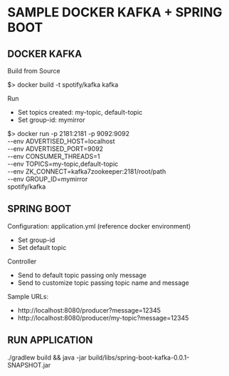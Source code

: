 # SAMPLE DOCKER KAFKA + SPRING BOOT

## DOCKER KAFKA

Build from Source

$> docker build -t spotify/kafka kafka

Run
- Set topics created: my-topic, default-topic
- Set group-id: mymirror

$> docker run -p 2181:2181 -p 9092:9092 \
    --env ADVERTISED_HOST=localhost \
    --env ADVERTISED_PORT=9092 \
    --env CONSUMER_THREADS=1 \
    --env TOPICS=my-topic,default-topic \
    --env ZK_CONNECT=kafka7zookeeper:2181/root/path \
    --env GROUP_ID=mymirror \
    spotify/kafka

## SPRING BOOT

Configuration: application.yml (reference docker environment)
- Set group-id
- Set default topic

Controller
- Send to default topic passing only message
- Send to customize topic passing topic name and message

Sample URLs:
- http://localhost:8080/producer?message=12345
- http://localhost:8080/producer/my-topic?message=12345

## RUN APPLICATION

./gradlew build && java -jar build/libs/spring-boot-kafka-0.0.1-SNAPSHOT.jar
